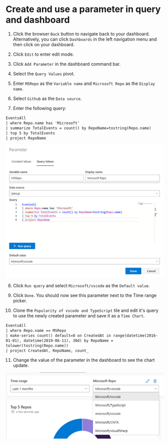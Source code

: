 # Create and use a parameter in query and dashboard

1. Click the browser `Back` button to navigate back to your dashboard. Alternatively, you can click `Dashboards` in the left navigation menu and then click on your dashboard.

2. Click `Edit` to enter edit mode.

3. Click `Add Parameter` in the dashboard command bar.

4. Select the `Query Values` pivot.

5. Enter `MSRepo` as the `Variable name` and `Microsoft Repo` as the `Display name`.

6. Select `Github` as the `Data source`.

7. Enter the following query:

```
EventsAll
| where Repo.name has 'Microsoft'
| summarize TotalEvents = count() by RepoName=tostring(Repo.name)
| top 5 by TotalEvents
| project RepoName
```

![](..\images\Parameter_Query.png)

8. Click `Run query` and select `Microsoft/vscode` as the `Default value`.

9. Click `Done`. You should now see this parameter next to the Time range picker.

10. Clone the `Popularity of vscode and TypeScript` tile and edit it's query to use the newly created parameter and save it as a `Time Chart`.

```
EventsAll
| where Repo.name == MSRepo
| make-series count() default=0 on CreatedAt in range(datetime(2016-01-01), datetime(2019-06-11), 30d) by RepoName = tolower(tostring(Repo.name))
| project CreatedAt, RepoName, count_
```

11. Change the value of the parameter in the dashboard to see the chart update.

![](..\images\ParameterInDashboard.png)
